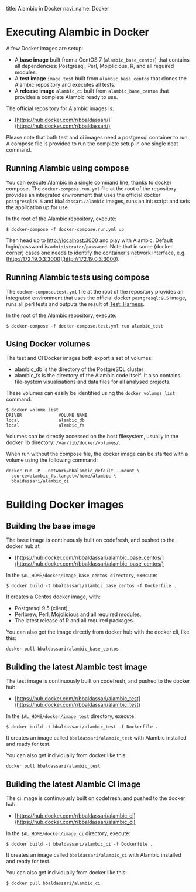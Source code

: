 title: Alambic in Docker
navi_name: Docker


# Executing Alambic in Docker

A few Docker images are setup:

* A **base image** built from a CentOS 7 (`alambic_base_centos`) that contains all dependencies: Postgresql, Perl, Mojolicious, R, and all required modules.
* A **test image** `image_test` built from `alambic_base_centos` that clones the Alambic repository and executes all tests.
* A **release image** `alambic_ci` built from `alambic_base_centos` that provides a complete Alambic ready to use.

The official repository for Alambic images is:

* [https://hub.docker.com/r/bbaldassari/](https://hub.docker.com/r/bbaldassari/)

Please note that both test and ci images need a postgresql container to run. A compose file is provided to run the complete setup in one single neat command.

## Running Alambic using compose

You can execute Alambic in a single command line, thanks to docker compose. The `docker-compose.run.yml` file at the root of the repository provides an integrated environment that uses the official docker `postgresql:9.5` and `bbaldassari/alambic` images, runs an init script and sets the application up for use.

In the root of the Alambic repository, execute:

    $ docker-compose -f docker-compose.run.yml up

Then head up to [http://localhost:3000](http://localhost:3000) and play with Alambic. Default login/password is `administrator`/`password`. Note that in some (docker corner) cases one needs to identify the container's network interface, e.g. [http://172.19.0.3:3000](http://172.19.0.3:3000).

## Running Alambic tests using compose

The `docker-compose.test.yml` file at the root of the repository provides an integrated environment that uses the official docker `postgresql:9.5` image, runs all perl tests and outputs the result of [Test::Harness](http://search.cpan.org/~leont/Test-Harness/lib/Test/Harness.pm).

In the root of the Alambic repository, execute:

    $ docker-compose -f docker-compose.test.yml run alambic_test


## Using Docker volumes

The test and CI Docker images both export a set of volumes:

* alambic_db is the directory of the PostgreSQL cluster
* alambic_fs is the directory of the Alambic code itself. It also contains file-system visualisations and data files for all analysed projects.

These volumes can easily be identified using the `docker volumes list` command:

    $ docker volume list
    DRIVER              VOLUME NAME
    local               alambic_db
    local               alambic_fs

Volumes can be directly accessed on the host filesystem, usually in the docker lib directory: `/var/lib/docker/volumes/`.

When run without the compose file, the docker image can be started with a volume using the following command:

    docker run -P --network=bbalambic_default --mount \
      source=alambic_fs,target=/home/alambic \
      bbaldassari/alambic_ci


# Building Docker images


## Building the base image

The base image is continuously built on codefresh, and pushed to the docker hub at

* [https://hub.docker.com/r/bbaldassari/alambic_base_centos/](https://hub.docker.com/r/bbaldassari/alambic_base_centos/)

In the `$AL_HOME/docker/image_base_centos directory`, execute:

    $ docker build -t bbaldassari/alambic_base_centos -f Dockerfile .

It creates a Centos docker image, with:

* Postgresql 9.5 (client),
* Perlbrew, Perl, Mojolicious and all required modules,
* The latest release of R and all required packages.

You can also get the image directly from docker hub with the docker cli, like this:

    docker pull bbaldassari/alambic_base_centos

## Building the latest Alambic test image

The test image is continuously built on codefresh, and pushed to the docker hub:

* [https://hub.docker.com/r/bbaldassari/alambic_test](https://hub.docker.com/r/bbaldassari/alambic_test)

In the `$AL_HOME/docker/image_test` directory, execute:

    $ docker build -t bbaldassari/alambic_test -f Dockerfile .

It creates an image called `bbaldassari/alambic_test` with Alambic installed and ready for test.

You can also get individually from docker like this:

    docker pull bbaldassari/alambic_test

## Building the latest Alambic CI image

The ci image is continuously built on codefresh, and pushed to the docker hub:

* [https://hub.docker.com/r/bbaldassari/alambic_ci](https://hub.docker.com/r/bbaldassari/alambic_ci)

In the `$AL_HOME/docker/image_ci` directory, execute:

    $ docker build -t bbaldassari/alambic_ci -f Dockerfile .

It creates an image called `bbaldassari/alambic_ci` with Alambic installed and ready for test.

You can also get individually from docker like this:

    $ docker pull bbaldassari/alambic_ci
